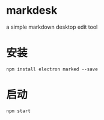 # markdesk
a simple markdown desktop edit tool

# 安装
```shell
npm install electron marked --save
```
# 启动
```shell
npm start
```
